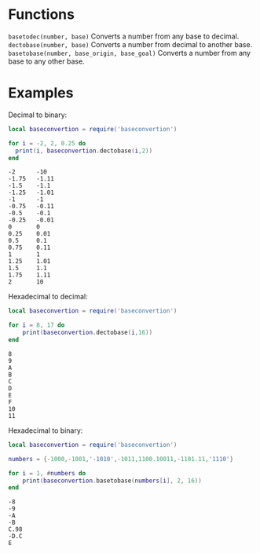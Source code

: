 # Functions
`basetodec(number, base)` Converts a number from any base to decimal.<br>
`dectobase(number, base)` Converts a number from decimal to another base.<br>
`basetobase(number, base_origin, base_goal)` Converts a number from any base to any other base.

# Examples

Decimal to binary:
```lua
local baseconvertion = require('baseconvertion')

for i = -2, 2, 0.25 do
  print(i, baseconvertion.dectobase(i,2))
end
```

```
-2      -10
-1.75   -1.11
-1.5    -1.1
-1.25   -1.01
-1      -1
-0.75   -0.11
-0.5    -0.1
-0.25   -0.01
0       0
0.25    0.01
0.5     0.1
0.75    0.11
1       1
1.25    1.01
1.5     1.1
1.75    1.11
2       10
```

Hexadecimal to decimal:
```lua
local baseconvertion = require('baseconvertion')

for i = 8, 17 do
    print(baseconvertion.dectobase(i,16))
end
```

```
8
9
A
B
C
D
E
F
10
11
```

Hexadecimal to binary:
```lua
local baseconvertion = require('baseconvertion')

numbers = {-1000,-1001,'-1010',-1011,1100.10011,-1101.11,'1110'}

for i = 1, #numbers do
    print(baseconvertion.basetobase(numbers[i], 2, 16))
end
```

```
-8
-9
-A
-B
C.98
-D.C
E
```
